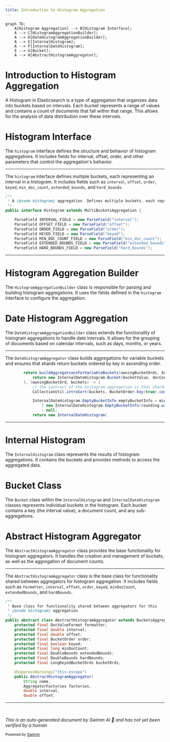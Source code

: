 ```yaml
---
title: Introduction to Histogram Aggregation
---
```

```mermaid
graph TD;
    A[Histogram Aggregation] --> B[Histogram Interface];
    A --> C[HistogramAggregationBuilder];
    A --> D[DateHistogramAggregationBuilder];
    A --> E[InternalHistogram];
    A --> F[InternalDateHistogram];
    E --> G[Bucket];
    A --> H[AbstractHistogramAggregator];
```

# Introduction to Histogram Aggregation

A Histogram in Elasticsearch is a type of aggregation that organizes data into buckets based on intervals. Each bucket represents a range of values and contains a count of documents that fall within that range. This allows for the analysis of data distribution over these intervals.

# Histogram Interface

The <SwmToken path="server/src/main/java/org/elasticsearch/search/aggregations/bucket/histogram/Histogram.java" pos="14:9:9" line-data=" * A {@code histogram} aggregation. Defines multiple buckets, each representing an interval in a histogram.">`histogram`</SwmToken> interface defines the structure and behavior of histogram aggregations. It includes fields for interval, offset, order, and other parameters that control the aggregation's behavior.

<SwmSnippet path="/server/src/main/java/org/elasticsearch/search/aggregations/bucket/histogram/Histogram.java" line="13">

---

The <SwmToken path="server/src/main/java/org/elasticsearch/search/aggregations/bucket/histogram/Histogram.java" pos="14:9:9" line-data=" * A {@code histogram} aggregation. Defines multiple buckets, each representing an interval in a histogram.">`histogram`</SwmToken> interface defines multiple buckets, each representing an interval in a histogram. It includes fields such as <SwmToken path="server/src/main/java/org/elasticsearch/search/aggregations/bucket/histogram/Histogram.java" pos="14:28:28" line-data=" * A {@code histogram} aggregation. Defines multiple buckets, each representing an interval in a histogram.">`interval`</SwmToken>, <SwmToken path="server/src/main/java/org/elasticsearch/search/aggregations/bucket/histogram/Histogram.java" pos="19:12:12" line-data="    ParseField OFFSET_FIELD = new ParseField(&quot;offset&quot;);">`offset`</SwmToken>, <SwmToken path="server/src/main/java/org/elasticsearch/search/aggregations/bucket/histogram/Histogram.java" pos="20:12:12" line-data="    ParseField ORDER_FIELD = new ParseField(&quot;order&quot;);">`order`</SwmToken>, <SwmToken path="server/src/main/java/org/elasticsearch/search/aggregations/bucket/histogram/Histogram.java" pos="21:12:12" line-data="    ParseField KEYED_FIELD = new ParseField(&quot;keyed&quot;);">`keyed`</SwmToken>, <SwmToken path="server/src/main/java/org/elasticsearch/search/aggregations/bucket/histogram/Histogram.java" pos="22:12:12" line-data="    ParseField MIN_DOC_COUNT_FIELD = new ParseField(&quot;min_doc_count&quot;);">`min_doc_count`</SwmToken>, <SwmToken path="server/src/main/java/org/elasticsearch/search/aggregations/bucket/histogram/Histogram.java" pos="23:12:12" line-data="    ParseField EXTENDED_BOUNDS_FIELD = new ParseField(&quot;extended_bounds&quot;);">`extended_bounds`</SwmToken>, and <SwmToken path="server/src/main/java/org/elasticsearch/search/aggregations/bucket/histogram/Histogram.java" pos="24:12:12" line-data="    ParseField HARD_BOUNDS_FIELD = new ParseField(&quot;hard_bounds&quot;);">`hard_bounds`</SwmToken>.

```java
/**
 * A {@code histogram} aggregation. Defines multiple buckets, each representing an interval in a histogram.
 */
public interface Histogram extends MultiBucketsAggregation {

    ParseField INTERVAL_FIELD = new ParseField("interval");
    ParseField OFFSET_FIELD = new ParseField("offset");
    ParseField ORDER_FIELD = new ParseField("order");
    ParseField KEYED_FIELD = new ParseField("keyed");
    ParseField MIN_DOC_COUNT_FIELD = new ParseField("min_doc_count");
    ParseField EXTENDED_BOUNDS_FIELD = new ParseField("extended_bounds");
    ParseField HARD_BOUNDS_FIELD = new ParseField("hard_bounds");
```

---

</SwmSnippet>

# Histogram Aggregation Builder

The `HistogramAggregationBuilder` class is responsible for parsing and building histogram aggregations. It uses the fields defined in the <SwmToken path="server/src/main/java/org/elasticsearch/search/aggregations/bucket/histogram/Histogram.java" pos="14:9:9" line-data=" * A {@code histogram} aggregation. Defines multiple buckets, each representing an interval in a histogram.">`histogram`</SwmToken> interface to configure the aggregation.

# Date Histogram Aggregation

The `DateHistogramAggregationBuilder` class extends the functionality of histogram aggregations to handle date intervals. It allows for the grouping of documents based on calendar intervals, such as days, months, or years.

<SwmSnippet path="/server/src/main/java/org/elasticsearch/search/aggregations/bucket/histogram/DateHistogramAggregator.java" line="340">

---

The <SwmToken path="server/src/main/java/org/elasticsearch/search/aggregations/bucket/histogram/DateHistogramAggregator.java" pos="56:20:20" line-data=" * {@link FromDateRange} is faster than {@link DateHistogramAggregator}">`DateHistogramAggregator`</SwmToken> class builds aggregations for variable buckets and ensures that shards return buckets ordered by key in ascending order.

```java
        return buildAggregationsForVariableBuckets(owningBucketOrds, bucketOrds, (bucketValue, docCount, subAggregationResults) -> {
            return new InternalDateHistogram.Bucket(bucketValue, docCount, keyed, formatter, subAggregationResults);
        }, (owningBucketOrd, buckets) -> {
            // the contract of the histogram aggregation is that shards must return buckets ordered by key in ascending order
            CollectionUtil.introSort(buckets, BucketOrder.key(true).comparator());

            InternalDateHistogram.EmptyBucketInfo emptyBucketInfo = minDocCount == 0
                ? new InternalDateHistogram.EmptyBucketInfo(rounding.withoutOffset(), buildEmptySubAggregations(), extendedBounds)
                : null;
            return new InternalDateHistogram(
```

---

</SwmSnippet>

# Internal Histogram

The <SwmToken path="server/src/main/java/org/elasticsearch/search/aggregations/bucket/histogram/AbstractHistogramAggregator.java" pos="20:14:14" line-data="import org.elasticsearch.search.aggregations.bucket.histogram.InternalHistogram.EmptyBucketInfo;">`InternalHistogram`</SwmToken> class represents the results of histogram aggregations. It contains the buckets and provides methods to access the aggregated data.

# Bucket Class

The <SwmToken path="server/src/main/java/org/elasticsearch/search/aggregations/bucket/histogram/DateHistogramAggregator.java" pos="341:7:7" line-data="            return new InternalDateHistogram.Bucket(bucketValue, docCount, keyed, formatter, subAggregationResults);">`Bucket`</SwmToken> class within the <SwmToken path="server/src/main/java/org/elasticsearch/search/aggregations/bucket/histogram/AbstractHistogramAggregator.java" pos="20:14:14" line-data="import org.elasticsearch.search.aggregations.bucket.histogram.InternalHistogram.EmptyBucketInfo;">`InternalHistogram`</SwmToken> and <SwmToken path="server/src/main/java/org/elasticsearch/search/aggregations/bucket/histogram/DateHistogramAggregator.java" pos="341:5:5" line-data="            return new InternalDateHistogram.Bucket(bucketValue, docCount, keyed, formatter, subAggregationResults);">`InternalDateHistogram`</SwmToken> classes represents individual buckets in the histogram. Each bucket contains a key (the interval value), a document count, and any sub-aggregations.

# Abstract Histogram Aggregator

The <SwmToken path="server/src/main/java/org/elasticsearch/search/aggregations/bucket/histogram/AbstractHistogramAggregator.java" pos="36:6:6" line-data="public abstract class AbstractHistogramAggregator extends BucketsAggregator {">`AbstractHistogramAggregator`</SwmToken> class provides the base functionality for histogram aggregators. It handles the creation and management of buckets, as well as the aggregation of document counts.

<SwmSnippet path="/server/src/main/java/org/elasticsearch/search/aggregations/bucket/histogram/AbstractHistogramAggregator.java" line="32">

---

The <SwmToken path="server/src/main/java/org/elasticsearch/search/aggregations/bucket/histogram/AbstractHistogramAggregator.java" pos="36:6:6" line-data="public abstract class AbstractHistogramAggregator extends BucketsAggregator {">`AbstractHistogramAggregator`</SwmToken> class is the base class for functionality shared between aggregators for histogram aggregation. It includes fields such as <SwmToken path="server/src/main/java/org/elasticsearch/search/aggregations/bucket/histogram/AbstractHistogramAggregator.java" pos="37:7:7" line-data="    protected final DocValueFormat formatter;">`formatter`</SwmToken>, <SwmToken path="server/src/main/java/org/elasticsearch/search/aggregations/bucket/histogram/AbstractHistogramAggregator.java" pos="38:7:7" line-data="    protected final double interval;">`interval`</SwmToken>, <SwmToken path="server/src/main/java/org/elasticsearch/search/aggregations/bucket/histogram/AbstractHistogramAggregator.java" pos="39:7:7" line-data="    protected final double offset;">`offset`</SwmToken>, <SwmToken path="server/src/main/java/org/elasticsearch/search/aggregations/bucket/histogram/AbstractHistogramAggregator.java" pos="40:7:7" line-data="    protected final BucketOrder order;">`order`</SwmToken>, <SwmToken path="server/src/main/java/org/elasticsearch/search/aggregations/bucket/histogram/AbstractHistogramAggregator.java" pos="41:7:7" line-data="    protected final boolean keyed;">`keyed`</SwmToken>, <SwmToken path="server/src/main/java/org/elasticsearch/search/aggregations/bucket/histogram/AbstractHistogramAggregator.java" pos="42:7:7" line-data="    protected final long minDocCount;">`minDocCount`</SwmToken>, <SwmToken path="server/src/main/java/org/elasticsearch/search/aggregations/bucket/histogram/AbstractHistogramAggregator.java" pos="43:7:7" line-data="    protected final DoubleBounds extendedBounds;">`extendedBounds`</SwmToken>, and <SwmToken path="server/src/main/java/org/elasticsearch/search/aggregations/bucket/histogram/AbstractHistogramAggregator.java" pos="44:7:7" line-data="    protected final DoubleBounds hardBounds;">`hardBounds`</SwmToken>.

```java
/**
 * Base class for functionality shared between aggregators for this
 * {@code histogram} aggregation.
 */
public abstract class AbstractHistogramAggregator extends BucketsAggregator {
    protected final DocValueFormat formatter;
    protected final double interval;
    protected final double offset;
    protected final BucketOrder order;
    protected final boolean keyed;
    protected final long minDocCount;
    protected final DoubleBounds extendedBounds;
    protected final DoubleBounds hardBounds;
    protected final LongKeyedBucketOrds bucketOrds;

    @SuppressWarnings("this-escape")
    public AbstractHistogramAggregator(
        String name,
        AggregatorFactories factories,
        double interval,
        double offset,
```

---

</SwmSnippet>

&nbsp;

*This is an auto-generated document by Swimm AI 🌊 and has not yet been verified by a human*

<SwmMeta version="3.0.0" repo-id="Z2l0aHViJTNBJTNBZWxhc3RpY3NlYXJjaCUzQSUzQVN3aW1tLURlbW8=" repo-name="elasticsearch" doc-type="overview"><sup>Powered by [Swimm](/)</sup></SwmMeta>
